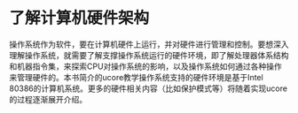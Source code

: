 # 了解计算机硬件架构

操作系统作为软件，要在计算机硬件上运行，并对硬件进行管理和控制。要想深入理解操作系统，就需要了解支撑操作系统运行的硬件环境，即了解处理器体系结构和机器指令集，来探索CPU对操作系统的影响，以及操作系统如何通过各种操作来管理硬件的。本书简介的ucore教学操作系统支持的硬件环境是基于Intel 80386的计算机系统。更多的硬件相关内容（比如保护模式等）将随着实现ucore的过程逐渐展开介绍。

